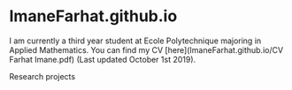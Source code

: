 # ImaneFarhat.github.io
I am currently a third year student at Ecole Polytechnique majoring in Applied Mathematics. You can find my CV [here](ImaneFarhat.github.io/CV Farhat Imane.pdf) (Last updated October 1st 2019). 

Research projects
